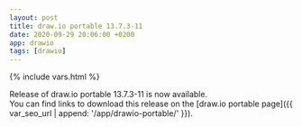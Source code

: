 ```yaml
---
layout: post
title: draw.io portable 13.7.3-11
date: 2020-09-29 20:06:00 +0200
app: drawio
tags: [drawio]
---
```

{% include vars.html %}

Release of draw.io portable 13.7.3-11 is now available.<br />
You can find links to download this release on the [draw.io portable page]({{ var_seo_url | append: '/app/drawio-portable/' }}).
